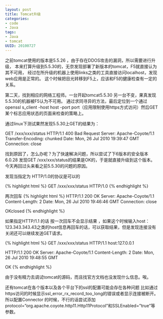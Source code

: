```yaml
---
layout: post
title: Tomcat升级
categories:
- code
- Java
tags:
- Java
- tomcat
UUID: 20100727
---
```


之前tomcat使用的版本是5.5.26 ，由于存在DDOS攻击的漏洞，所以需要进行升级，
本来打算升级到5.5.30的，无奈发现部署了新版本的tomcat，F5就直接认为其不可用，
经过在所升级的机器上使用links之类的工具直接访问localhost，发现web应用是正常的。
这个时候把目光转移到F5上，应该和F5的健康检查有一定的关系。  

第二天，找到相应的网络工程师。一台开起tomcat5.5.30 另一台不变，果真发现5.5.30的机器被F5认为不可用。
通过求同寻异的方法，最后定位到一个通过openssl s_client -host host -port port（应用限制使用https方式访问）然后GET某个标志应用状态的页面来检查的策略上。  

通过linux下测试果然发现5.5.30上GET的结果为：  


GET /xxx/xxx/status
HTTP/1.1 400 Bad Request
Server: Apache-Coyote/1.1
Transfer-Encoding: chunked
Date: Mon, 26 Jul 2010 19:39:47 GMT
Connection: close

找到原因了，怎么办呢？为了快速解决问题，所以尝试了下6版本的安全版本6.0.28 发现GET /xxx/xxx/status的结果是OK的，于是就直接升级到这个版本。
今天再回过头来看之前5.5.30的问题的原因。

发现当指定为 HTTP/1.0的协议是可以的

{% highlight html %}
GET /xxx/xxx/status HTTP/1.0
{% endhighlight %}

两次回车
{% highlight html %}
HTTP/1.1 200 OK
Server: Apache-Coyote/1.1
Content-Length: 2
Date: Mon, 26 Jul 2010 19:46:46 GMT
Connection: close

OKclosed
{% endhighlight %}

如果指定HTTP/1.1 的话
按一次回车不会显示结果 ，如果这个时候输入host：123.343.343.43之类的host信息再回车的话，可以获取结果，但是发现连接没有关闭还可以继续发送GET请求。

{% highlight html %}
GET /xxx/xxx/status HTTP/1.1
host:127.0.0.1

HTTP/1.1 200 OK
Server: Apache-Coyote/1.1
Content-Length: 2
Date: Mon, 26 Jul 2010 19:48:55 GMT

OK
{% endhighlight %}

由于没有精力去调试tomcat的源码，而且找官方文档也没发现什么信息。唉。
  
还有tomcat在各个版本以及各个平台下的ssl的配置可能会存在各种问题
比如通过https访问的时候显示ssl_error_rx_record_too_long的错误或者显示连接被断开。
所以配置Connector 的时候，不行的话尝试添加protocol=”org.apache.coyote.http11.Http11Protocol”和SSLEnabled=”true”等参数。

